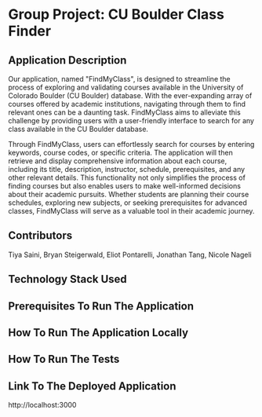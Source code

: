 # Group Project: CU Boulder Class Finder
## Application Description
Our application, named "FindMyClass", is designed to streamline the process of exploring and validating courses available in the University of Colorado Boulder (CU Boulder) database. With the ever-expanding array of courses offered by academic institutions, navigating through them to find relevant ones can be a daunting task. FindMyClass aims to alleviate this challenge by providing users with a user-friendly interface to search for any class available in the CU Boulder database.

Through FindMyClass, users can effortlessly search for courses by entering keywords, course codes, or specific criteria. The application will then retrieve and display comprehensive information about each course, including its title, description, instructor, schedule, prerequisites, and any other relevant details. This functionality not only simplifies the process of finding courses but also enables users to make well-informed decisions about their academic pursuits. Whether students are planning their course schedules, exploring new subjects, or seeking prerequisites for advanced classes, FindMyClass will serve as a valuable tool in their academic journey.

## Contributors
Tiya Saini, Bryan Steigerwald, Eliot Pontarelli, Jonathan Tang, Nicole Nageli

## Technology Stack Used

## Prerequisites To Run The Application

## How To Run The Application Locally

## How To Run The Tests

## Link To The Deployed Application
http://localhost:3000